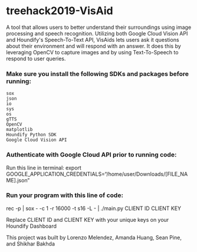 # treehack2019-VisAid
A tool that allows users to better understand their surroundings using image processing and speech recognition. Utilizing both Google Cloud Vision API and Houndify's Speech-To-Text API, VisAids lets users ask it questions about their environment and will respond with an answer. It does this by leveraging OpenCV to capture images and by using Text-To-Speech to respond to user queries.

### Make sure you install the following SDKs and packages before running:
    sox
    json
    io
    sys
    os
    gTTS
    OpenCV
    matplotlib
    Houndify Python SDK
    Google Cloud Vision API

### Authenticate with Google Cloud API prior to running code:
Run this line in terminal: export GOOGLE_APPLICATION_CREDENTIALS=“/home/user/Downloads/[FILE_NAME].json”

### Run your program with this line of code:
rec -p | sox - -c 1 -r 16000 -t s16 -L - | ./main.py CLIENT ID CLIENT KEY

Replace CLIENT ID and CLIENT KEY with your unique keys on your Houndify Dashboard

This project was built by Lorenzo Melendez, Amanda Huang, Sean Pine, and Shikhar Bakhda
